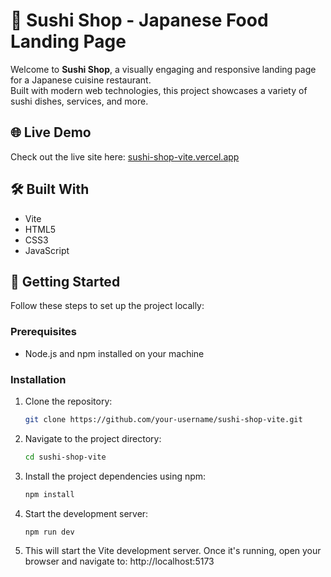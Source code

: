 # 🍣 Sushi Shop - Japanese Food Landing Page

Welcome to **Sushi Shop**, a visually engaging and responsive landing page for a Japanese cuisine restaurant.  
Built with modern web technologies, this project showcases a variety of sushi dishes, services, and more.

## 🌐 Live Demo

Check out the live site here: [sushi-shop-vite.vercel.app](https://sushi-shop-vite.vercel.app/)

## 🛠️ Built With

- Vite
- HTML5
- CSS3
- JavaScript

## 🚀 Getting Started

Follow these steps to set up the project locally:

### Prerequisites

- Node.js and npm installed on your machine

### Installation

1. Clone the repository:

   ```bash
   git clone https://github.com/your-username/sushi-shop-vite.git

2. Navigate to the project directory:

   ```bash
   cd sushi-shop-vite

3. Install the project dependencies using npm:

   ```bash
   npm install

4. Start the development server:

   ```bash
   npm run dev

5. This will start the Vite development server.
Once it's running, open your browser and navigate to:
http://localhost:5173
